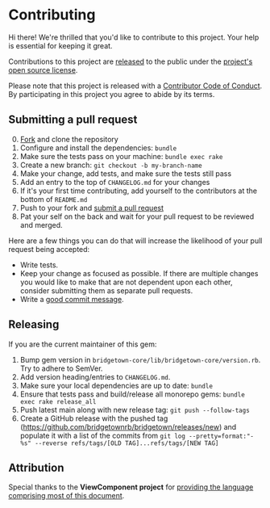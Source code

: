 # Contributing

[fork]: https://github.com/bridgetownrb/bridgetown/fork
[pr]: https://github.com/bridgetownrb/bridgetown/compare
[style]: https://github.com/styleguide/ruby
[code-of-conduct]: CODE_OF_CONDUCT.md

Hi there! We're thrilled that you'd like to contribute to this project. Your help is essential for keeping it great.

Contributions to this project are [released](https://help.github.com/articles/github-terms-of-service/#6-contributions-under-repository-license) to the public under the [project's open source license](LICENSE).

Please note that this project is released with a [Contributor Code of Conduct][code-of-conduct]. By participating in this project you agree to abide by its terms.

## Submitting a pull request

0. [Fork][fork] and clone the repository
0. Configure and install the dependencies: `bundle`
0. Make sure the tests pass on your machine: `bundle exec rake`
0. Create a new branch: `git checkout -b my-branch-name`
0. Make your change, add tests, and make sure the tests still pass
0. Add an entry to the top of `CHANGELOG.md` for your changes
0. If it's your first time contributing, add yourself to the contributors at the bottom of `README.md`
0. Push to your fork and [submit a pull request][pr]
0. Pat your self on the back and wait for your pull request to be reviewed and merged.

Here are a few things you can do that will increase the likelihood of your pull request being accepted:

- Write tests.
- Keep your change as focused as possible. If there are multiple changes you would like to make that are not dependent upon each other, consider submitting them as separate pull requests.
- Write a [good commit message](http://tbaggery.com/2008/04/19/a-note-about-git-commit-messages.html).

## Releasing

If you are the current maintainer of this gem:

1. Bump gem version in `bridgetown-core/lib/bridgetown-core/version.rb`. Try to adhere to SemVer.
1. Add version heading/entries to `CHANGELOG.md`.
1. Make sure your local dependencies are up to date: `bundle`
1. Ensure that tests pass and build/release all monorepo gems: `bundle exec rake release_all`
1. Push latest main along with new release tag: `git push --follow-tags`
1. Create a GitHub release with the pushed tag (https://github.com/bridgetownrb/bridgetown/releases/new) and populate it with a list of the commits from `git log --pretty=format:"- %s" --reverse refs/tags/[OLD TAG]...refs/tags/[NEW TAG]`

## Attribution

Special thanks to the **ViewComponent project** for [providing the language comprising most of this document](https://github.com/bridgetownrb/bridgetown/blob/main/CONTRIBUTING.md).
